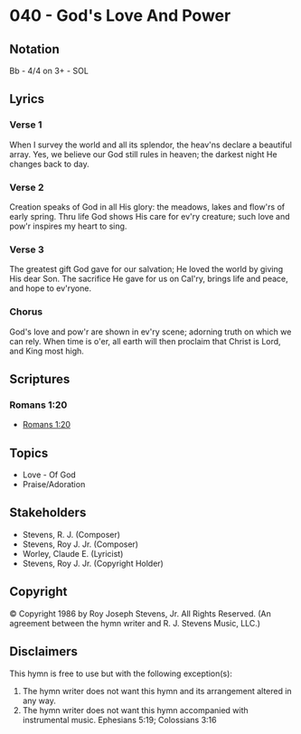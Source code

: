 # 040 - God's Love And Power

## Notation

Bb - 4/4 on 3+ - SOL

## Lyrics

### Verse 1

When I survey the world and all its splendor, the heav'ns declare a beautiful array. Yes, we believe our God still rules in heaven; the darkest night He changes back to day.

### Verse 2

Creation speaks of God in all His glory: the meadows, lakes and flow'rs of early spring. Thru life God shows His care for ev'ry creature; such love and pow'r inspires my heart to sing.

### Verse 3

The greatest gift God gave for our salvation; He loved the world by giving His dear Son. The sacrifice He gave for us on Cal'ry, brings life and peace, and hope to ev'ryone.

### Chorus

God's love and pow'r are shown in ev'ry scene; adorning truth on which we can rely. When time is o'er, all earth will then proclaim that Christ is Lord, and King most high.


## Scriptures

### Romans 1:20

- [Romans 1:20](https://www.biblegateway.com/passage/?search=Romans%201%3A20)


## Topics

- Love - Of God
- Praise/Adoration

## Stakeholders

- Stevens, R. J. (Composer)
- Stevens, Roy J.  Jr. (Composer)
- Worley, Claude E. (Lyricist)
- Stevens, Roy J.  Jr. (Copyright Holder)

## Copyright

© Copyright 1986 by Roy Joseph Stevens, Jr. All Rights Reserved.
(An agreement between the hymn writer and R. J. Stevens Music, LLC.)

## Disclaimers

This hymn is free to use but with the following exception(s):
1. The hymn writer does not want this hymn and its arrangement altered in any way.
2. The hymn writer does not want this hymn accompanied with instrumental music.
Ephesians 5:19; Colossians 3:16

